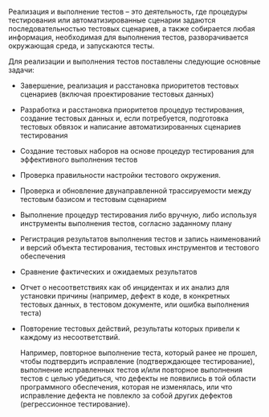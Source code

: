Реализация и выполнение тестов – это деятельность, где процедуры тестирования или автоматизированные сценарии задаются
последовательностью тестовых сценариев, а также собирается любая информация, необходимая для выполнения тестов,
разворачивается окружающая среда, и запускаются тесты.

Для реализации и выполнения тестов поставлены следующие основные задачи:
- Завершение, реализация и расстановка приоритетов тестовых сценариев (включая проектирование тестовых данных)
- Разработка и расстановка приоритетов процедур тестирования, создание тестовых данных и, если потребуется,
  подготовка тестовых обвязок и написание автоматизированных сценариев тестирования
- Создание тестовых наборов на основе процедур тестирования для эффективного выполнения тестов
- Проверка правильности настройки тестового окружения.
- Проверка и обновление двунаправленной трассируемости между тестовым базисом и тестовым сценарием
- Выполнение процедур тестирования либо вручную, либо используя инструменты выполнения тестов, согласно заданному плану
- Регистрация результатов выполнения тестов и запись наименований и версий объекта тестирования, тестовых инструментов и тестового обеспечения
- Сравнение фактических и ожидаемых результатов
- Отчет о несоответствиях как об инцидентах и их анализ для установки причины
  (например, дефект в коде, в конкретных тестовых данных, в тестовом документе, или ошибка выполнения теста)
- Повторение тестовых действий, результаты которых привели к каждому из несоответствий.

  Например, повторное выполнение теста, который ранее не прошел, чтобы подтвердить исправление (подтверждающее тестирование),
  выполнение исправленных тестов и/или повторное выполнения тестов с целью убедиться,
  что дефекты не появились в той области программного обеспечения, которая не изменялась,
  или что исправление дефекта не повлекло за собой других дефектов (регрессионное тестирование).
